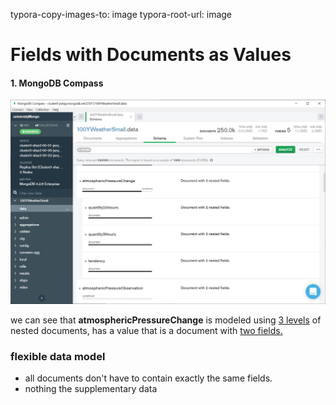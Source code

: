 typora-copy-images-to: image
typora-root-url: image

# Fields with Documents as Values



#### 1. MongoDB Compass 



![screenshot](./image/02-1.JPG)



we can see that **atmosphericPressureChange** is modeled using <u>3 levels</u> of nested documents, has a value that is a document with <u>two fields.</u>





<h3>flexible data model</h3> 

- all documents don't have to contain exactly the same fields.
- nothing the supplementary data